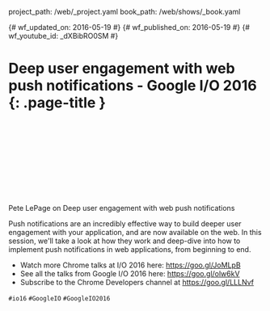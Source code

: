 project_path: /web/_project.yaml book_path: /web/shows/_book.yaml

{# wf_updated_on: 2016-05-19 #} {# wf_published_on: 2016-05-19 #} {# wf_youtube_id: _dXBibRO0SM #}

# Deep user engagement with web push notifications - Google I/O 2016 {: .page-title }

<div class="video-wrapper">
  <iframe class="devsite-embedded-youtube-video" data-video-id="_dXBibRO0SM"
          data-autohide="1" data-showinfo="0" frameborder="0" allowfullscreen>
  </iframe>
</div>

Pete LePage on Deep user engagement with web push notifications

Push notifications are an incredibly effective way to build deeper user engagement with your application, and are now available on the web. In this session, we'll take a look at how they work and deep-dive into how to implement push notifications in web applications, from beginning to end.

* Watch more Chrome talks at I/O 2016 here: <https://goo.gl/JoMLpB> 
* See all the talks from Google I/O 2016 here: <https://goo.gl/olw6kV>
* Subscribe to the Chrome Developers channel at <https://goo.gl/LLLNvf>

`#io16` `#GoogleIO` `#GoogleIO2016`